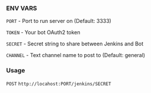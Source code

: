 ### ENV VARS

`PORT` - Port to run server on (Default: 3333)

`TOKEN` - Your bot OAuth2 token

`SECRET` - Secret string to share between Jenkins and Bot

`CHANNEL` - Text channel name to post to (Default: general)

### Usage

`POST` `http://locahost:PORT/jenkins/SECRET`


